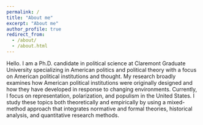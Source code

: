 ```yaml
---
permalink: /
title: "About me"
excerpt: "About me"
author_profile: true
redirect_from: 
  - /about/
  - /about.html
---
```


Hello. I am a Ph.D. candidate in political science at Claremont Graduate University specializing in American politics and political theory with a focus on American political institutions and thought. My research broadly examines how American political institutions were originally designed and how they have developed in response to changing environments. Currently, I focus on representation, polarization, and populism in the United States. I study these topics both theoretically and empirically by using a mixed-method approach that integrates normative and formal theories, historical analysis, and quantitative research methods. 
